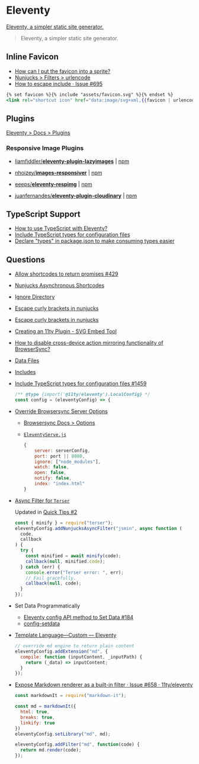 # Eleventy

[Eleventy, a simpler static site generator.](https://www.11ty.dev/)

> Eleventy, a simpler static site generator.

## Inline Favicon

* [How can I put the favicon into a sprite?](https://stackoverflow.com/a/62438464/1366033)
* [Nunjucks > Filters > urlencode](https://mozilla.github.io/nunjucks/templating.html#urlencode)
* [How to escape include · Issue #695](https://github.com/mozilla/nunjucks/issues/695)

<!-- {% raw %} -->

```hbs
{% set favicon %}{% include "assets/favicon.svg" %}{% endset %}
<link rel="shortcut icon" href="data:image/svg+xml,{{favicon | urlencode}}" type="image/svg+xml" />
```

<!-- {% endraw %} -->

## Plugins

[Eleventy > Docs > Plugins](https://www.11ty.dev/docs/plugins/)

### Responsive Image Plugins


* [liamfiddler/**eleventy-plugin-lazyimages**](https://github.com/liamfiddler/eleventy-plugin-lazyimages) | [npm](https://www.npmjs.com/package/eleventy-plugin-lazyimages)
* [nhoizey/**images-responsiver**](https://github.com/nhoizey/images-responsiver/) | [npm](https://www.npmjs.com/package/eleventy-plugin-images-responsiver)


* [eeeps/**eleventy-respimg**](https://github.com/eeeps/eleventy-respimg) | [npm](https://www.npmjs.com/package/eleventy-plugin-respimg)
* [juanfernandes/**eleventy-plugin-cloudinary**](https://github.com/juanfernandes/eleventy-plugin-cloudinary) | [npm](https://www.npmjs.com/package/eleventy-plugin-cloudinary)


## TypeScript Support

* [How to use TypeScript with Eleventy?](https://github.com/11ty/eleventy/issues/577)
* [Include TypeScript types for configuration files](https://github.com/11ty/eleventy/issues/1459)
* [Declare "types" in package.json to make consuming types easier](https://github.com/11ty/eleventy/pull/2091/files)

## Questions


* [Allow shortcodes to return promises #429](https://github.com/11ty/eleventy/issues/429)
* [Nunjucks Asynchronous Shortcodes](https://www.11ty.dev/docs/languages/nunjucks/#asynchronous-shortcodes)
* [Ignore Directory](https://www.11ty.dev/docs/ignores/)
* [Escape curly brackets in nunjucks](https://github.com/mozilla/nunjucks/issues/604)
* [Escape curly brackets in nunjucks](https://github.com/mozilla/nunjucks/issues/388)
* [Creating an 11ty Plugin - SVG Embed Tool](https://bryanlrobinson.com/blog/creating-11ty-plugin-embed-svg-contents/)
* [How to disable cross-device action mirroring functionality of BrowserSync?](https://stackoverflow.com/a/59514293/1366033)

* [Data Files](https://www.11ty.io/docs/data-js/)
* [Includes](https://mozilla.github.io/nunjucks/templating.html#include)


* [Include TypeScript types for configuration files #1459](https://github.com/11ty/eleventy/issues/1459)

  ```js
  /** @type {import('@11ty/eleventy').LocalConfig} */
  const config = (eleventyConfig) => {
  ```

* [Override Browsersync Server Options](https://www.11ty.dev/docs/watch-serve/#override-browsersync-server-options)
  * [Browsersync Docs > Options](https://browsersync.io/docs/options)
  * [`EleventyServe.js`](https://github.com/11ty/eleventy/blob/master/src/EleventyServe.js)

    ```js
    {
        server: serverConfig,
        port: port || 8080,
        ignore: ["node_modules"],
        watch: false,
        open: false,
        notify: false,
        index: "index.html"
    }
    ```

* [Async Filter for `Terser`](https://github.com/11ty/eleventy/issues/1344)

  Updated in [Quick Tips #2](https://www.11ty.dev/docs/quicktips/inline-js/)

  ```js
  const { minify } = require("terser");
  eleventyConfig.addNunjucksAsyncFilter("jsmin", async function (
    code,
    callback
  ) {
    try {
      const minified = await minify(code);
      callback(null, minified.code);
    } catch (err) {
      console.error("Terser error: ", err);
      // Fail gracefully.
      callback(null, code);
    }
  });
  ```

* Set Data Programmatically

  * [Eleventy config API method to Set Data #184](https://github.com/11ty/eleventy/issues/184)
  * [config-setdata](https://github.com/11ty/eleventy/tree/config-setdata)

* [Template Language—Custom — Eleventy](https://www.11ty.dev/docs/languages/custom/)

  ```js
  // override md engine to return plain content
  eleventyConfig.addExtension("md", {
    compile: function (inputContent, _inputPath) {
      return (_data) => inputContent;
    }
  });
  ```


* [Expose Markdown renderer as a built-in filter · Issue #658 · 11ty/eleventy](https://github.com/11ty/eleventy/issues/658)


  ```js
  const markdownIt = require("markdown-it");

  const md = markdownIt({
    html: true,
    breaks: true,
    linkify: true
  })
  eleventyConfig.setLibrary("md", md);

  eleventyConfig.addFilter("md", function(code) {
    return md.render(code);
  });
  ```
